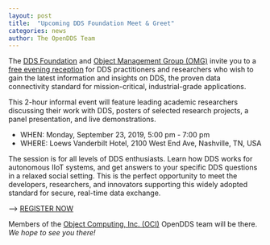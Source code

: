 ```yaml
---
layout: post
title:  "Upcoming DDS Foundation Meet & Greet"
categories: news
author: The OpenDDS Team
---
```


The [DDS Foundation](https://www.dds-foundation.org) and [Object Management Group (OMG)](https://www.omg.org) invite you to a [free evening reception](https://www.omg.org/events/tn-19/special-events/DDS-Meet-Greet.htm) for DDS practitioners and researchers who wish to gain the latest information and insights on DDS, the proven data connectivity standard for mission-critical, industrial-grade applications.

This 2-hour informal event will feature leading academic researchers discussing their work with DDS, posters of selected research projects, a panel presentation, and live demonstrations.

- WHEN: Monday, September 23, 2019, 5:00 pm - 7:00 pm<br/>
- WHERE: Loews Vanderbilt Hotel, 2100 West End Ave, Nashville, TN, USA

The session is for all levels of DDS enthusiasts. Learn how DDS works for autonomous IIoT systems, and get answers to your specific DDS questions in a relaxed social setting. This is the perfect opportunity to meet the developers, researchers, and innovators supporting this widely adopted standard for secure, real-time data exchange.

--> [REGISTER NOW](https://www.omg.org/events/tn-19/special-events/DDS-Meet-Greet.htm)<br/>

Members of the [Object Computing, Inc. (OCI)](https://www.objectcomputing.com) OpenDDS team will be there. *We hope to see you there!*
